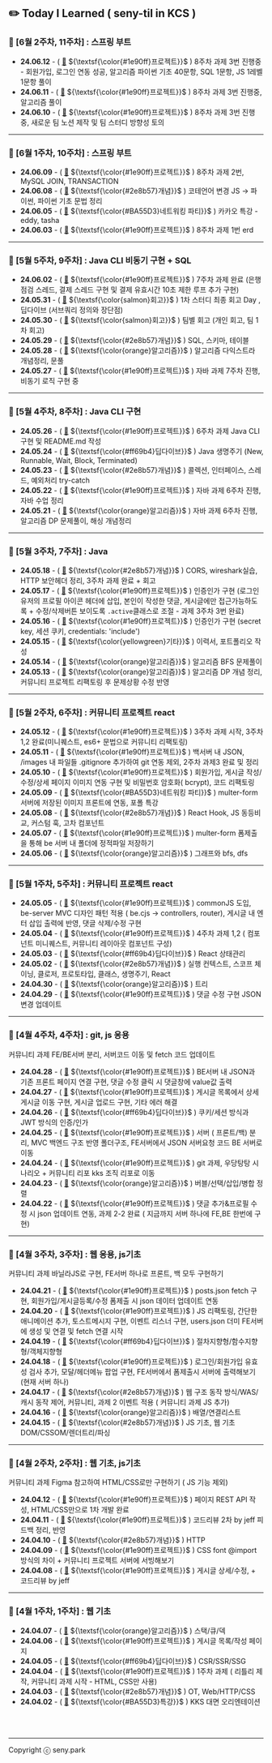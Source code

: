 ## ✏️ Today I Learned ( seny-til in KCS )

### 🍓 [6월 2주차, 11주차] : 스프링 부트

- **24.06.12** - ( [🔗](https://github.com/100-hours-a-week/seny-til/blob/main/Jun/2024-06-12.md) ${\textsf{\color{#1e90ff}프로젝트}}$ ) 8주차 과제 3번 진행중 - 회원가입, 로그인 연동 성공, 알고리즘 파이썬 기초 40문항, SQL 1문항, JS 1레벨 1문항 풀이
- **24.06.11** - ( [🔗](https://github.com/100-hours-a-week/seny-til/blob/main/Jun/2024-06-11.md) ${\textsf{\color{#1e90ff}프로젝트}}$ ) 8주차 과제 3번 진행중, 알고리즘 풀이
- **24.06.10** - ( [🔗](https://github.com/100-hours-a-week/seny-til/blob/main/Jun/2024-06-10.md) ${\textsf{\color{#1e90ff}프로젝트}}$ ) 8주차 과제 3번 진행중, 새로운 팀 노션 제작 및 팀 스터디 방향성 토의

---

### 🍓 [6월 1주차, 10주차] : 스프링 부트

- **24.06.09** - ( [🔗](https://github.com/100-hours-a-week/seny-til/blob/main/Jun/2024-06-09.md) ${\textsf{\color{#1e90ff}프로젝트}}$ ) 8주차 과제 2번, MySQL JOIN, TRANSACTION
- **24.06.08** - ( [🔗](https://github.com/100-hours-a-week/seny-til/blob/main/Jun/2024-06-08.md) ${\textsf{\color{#2e8b57}개념}}$ ) 코테언어 변경 JS -> 파이썬, 파이썬 기초 문법 정리
- **24.06.05** - ( [🔗](https://github.com/100-hours-a-week/seny-til/blob/main/Jun/2024-06-05.md) ${\textsf{\color{#BA55D3}네트워킹 파티}}$ ) 카카오 특강 - eddy, tasha
- **24.06.03** - ( [🔗](https://github.com/100-hours-a-week/seny-til/blob/main/Jun/2024-06-03.md) ${\textsf{\color{#1e90ff}프로젝트}}$ ) 8주차 과제 1번 erd

---

### 🍓 [5월 5주차, 9주차] : Java CLI 비동기 구현 + SQL

- **24.06.02** - ( [🔗](https://github.com/100-hours-a-week/seny-til/blob/main/Jun/2024-06-02.md) ${\textsf{\color{#1e90ff}프로젝트}}$ ) 7주차 과제 완료 (은행 점검 스레드, 결제 스레드 구현 및 결제 유효시간 10초 제한 루프 추가 구현)
- **24.05.31** - ( [🔗](https://github.com/100-hours-a-week/seny-til/blob/main/May/2024-05-31.md) ${\textsf{\color{salmon}회고}}$ ) 1차 스터디 최종 회고 Day , 딥다이브 (서브쿼리 정의와 장단점)
- **24.05.30** - ( [🔗](https://github.com/100-hours-a-week/seny-til/blob/main/May/2024-05-30.md) ${\textsf{\color{salmon}회고}}$ ) 팀별 회고 (개인 회고, 팀 1차 회고)
- **24.05.29** - ( [🔗](https://github.com/100-hours-a-week/seny-til/blob/main/May/2024-05-29.md) ${\textsf{\color{#2e8b57}개념}}$ ) SQL, 스키마, 테이블
- **24.05.28** - ( [🔗](https://github.com/100-hours-a-week/seny-til/blob/main/May/2024-05-22.md) ${\textsf{\color{orange}알고리즘}}$ ) 알고리즘 다익스트라 개념정리, 문풀
- **24.05.27** - ( [🔗](https://github.com/100-hours-a-week/seny-til/blob/main/May/2024-05-27.md) ${\textsf{\color{#1e90ff}프로젝트}}$ ) 자바 과제 7주차 진행, 비동기 로직 구현 중

---

### 🍓 [5월 4주차, 8주차] : Java CLI 구현

- **24.05.26** - ( [🔗](https://github.com/100-hours-a-week/seny-til/blob/main/May/2024-05-26.md) ${\textsf{\color{#1e90ff}프로젝트}}$ ) 6주차 과제 Java CLI 구현 및 README.md 작성
- **24.05.24** - ( [🔗](https://github.com/100-hours-a-week/seny-til/blob/main/May/2024-05-24.md) ${\textsf{\color{#ff69b4}딥다이브}}$ ) Java 생명주기 (New, Runnable, Wait, Block, Terminated)
- **24.05.23** - ( [🔗](https://github.com/100-hours-a-week/seny-til/blob/main/May/2024-05-23.md) ${\textsf{\color{#2e8b57}개념}}$ ) 콜렉션, 인터페이스, 스레드, 예외처리 try-catch
- **24.05.22** - ( [🔗](https://github.com/100-hours-a-week/seny-til/blob/main/May/2024-05-22.md) ${\textsf{\color{#1e90ff}프로젝트}}$ ) 자바 과제 6주차 진행, 자바 수업 정리
- **24.05.21** - ( [🔗](https://github.com/100-hours-a-week/seny-til/blob/main/May/2024-05-21.md) ${\textsf{\color{orange}알고리즘}}$ ) 자바 과제 6주차 진행, 알고리즘 DP 문제풀이, 해싱 개념정리

---

### 🍓 [5월 3주차, 7주차] : Java

- **24.05.18** - ( [🔗](https://github.com/100-hours-a-week/seny-til/blob/main/May/2024-05-18.md) ${\textsf{\color{#2e8b57}개념}}$ ) CORS, wireshark실습, HTTP 보안헤더 정리, 3주차 과제 완료 + 회고
- **24.05.17** - ( [🔗](https://github.com/100-hours-a-week/seny-til/blob/main/May/2024-05-16.md) ${\textsf{\color{#1e90ff}프로젝트}}$ ) 인증인가 구현 (로그인 유저의 프로필 아이콘 헤더에 삽입, 본인이 작성한 댓글, 게시글에만 접근가능하도록 + 수정/삭제버튼 보이도록 `.active`클래스로 조절 - 과제 3주차 3번 완료)
- **24.05.16** - ( [🔗](https://github.com/100-hours-a-week/seny-til/blob/main/May/2024-05-16.md) ${\textsf{\color{#1e90ff}프로젝트}}$ ) 인증인가 구현 (secret key, 세션 쿠키, credentials: 'include')
- **24.05.15** - ( [🔗](https://github.com/100-hours-a-week/seny-til/blob/main/May/2024-05-15.md) ${\textsf{\color{yellowgreen}기타}}$ ) 이력서, 포트폴리오 작성
- **24.05.14** - ( [🔗](https://github.com/100-hours-a-week/seny-til/blob/main/May/2024-05-14.md) ${\textsf{\color{orange}알고리즘}}$ ) 알고리즘 BFS 문제풀이
- **24.05.13** - ( [🔗](https://github.com/100-hours-a-week/seny-til/blob/main/May/2024-05-13.md) ${\textsf{\color{orange}알고리즘}}$ ) 알고리즘 DP 개념 정리, 커뮤니티 프로젝트 리팩토링 후 문제상황 수정 반영

---

### 🍓 [5월 2주차, 6주차] : 커뮤니티 프로젝트 react

- **24.05.12** - ( [🔗](https://github.com/100-hours-a-week/seny-til/blob/main/May/2024-05-12.md) ${\textsf{\color{#1e90ff}프로젝트}}$ ) 3주차 과제 시작, 3주차 1,2 완료(미니퀘스트, es6+ 문법으로 커뮤니티 리팩토링)
- **24.05.11** - ( [🔗](https://github.com/100-hours-a-week/seny-til/blob/main/May/2024-05-11.md) ${\textsf{\color{#1e90ff}프로젝트}}$ ) 백서버 내 JSON, /images 내 파일들 .gitignore 추가하여 git 연동 제외, 2주차 과제3 완료 및 정리
- **24.05.10** - ( [🔗](https://github.com/100-hours-a-week/seny-til/blob/main/May/2024-05-10.md) ${\textsf{\color{#1e90ff}프로젝트}}$ ) 회원가입, 게시글 작성/수정/상세 페이지 이미지 연동 구현 및 비밀번호 암호화( bcrypt), 코드 리팩토링
- **24.05.09** - ( [🔗](https://github.com/100-hours-a-week/seny-til/blob/main/May/2024-05-09.md) ${\textsf{\color{#BA55D3}네트워킹 파티}}$ ) multer-form 서버에 저장된 이미지 프론트에 연동, 포폴 특강
- **24.05.08** - ( [🔗](https://github.com/100-hours-a-week/seny-til/blob/main/May/2024-05-08.md) ${\textsf{\color{#2e8b57}개념}}$ ) React Hook, JS 동등비교, 커스텀 훅, 고차 컴포넌트
- **24.05.07** - ( [🔗](https://github.com/100-hours-a-week/seny-til/blob/main/May/2024-05-07.md) ${\textsf{\color{#1e90ff}프로젝트}}$ ) multer-form 폼제출을 통해 be 서버 내 폴더에 정적파일 저장하기
- **24.05.06** - ( [🔗](https://github.com/100-hours-a-week/seny-til/blob/main/May/2024-05-06.md) ${\textsf{\color{orange}알고리즘}}$ ) 그래프와 bfs, dfs

---

### 🍓 [5월 1주차, 5주차] : 커뮤니티 프로젝트 react

- **24.05.05** - ( [🔗](https://github.com/100-hours-a-week/seny-til/blob/main/May/2024-05-05.md) ${\textsf{\color{#1e90ff}프로젝트}}$ ) commonJS 도입, be-server MVC 디자인 패턴 적용 ( be.cjs → controllers, router), 게시글 내 엔터 삽입 출력에 반영, 댓글 삭제/수정 구현
- **24.05.04** - ( [🔗](https://github.com/100-hours-a-week/seny-til/blob/main/May/2024-05-04.md) ${\textsf{\color{#1e90ff}프로젝트}}$ ) 4주차 과제 1,2 ( 컴포넌트 미니퀘스트, 커뮤니티 레이아웃 컴포넌트 구성)
- **24.05.03** - ( [🔗](https://github.com/100-hours-a-week/seny-til/blob/main/May/2024-05-03.md) ${\textsf{\color{#ff69b4}딥다이브}}$ ) React 상태관리
- **24.05.02** - ( [🔗](https://github.com/100-hours-a-week/seny-til/blob/main/May/2024-05-02.md) ${\textsf{\color{#2e8b57}개념}}$ ) 실행 컨텍스트, 스코프 체이닝, 클로저, 프로토타입, 클래스, 생명주기, React
- **24.04.30** - ( [🔗](https://github.com/100-hours-a-week/seny-til/blob/main/Apr/2024-04-30.md) ${\textsf{\color{orange}알고리즘}}$ ) 트리
- **24.04.29** - ( [🔗](https://github.com/100-hours-a-week/seny-til/blob/main/Apr/2024-04-29.md) ${\textsf{\color{#1e90ff}프로젝트}}$ ) 댓글 수정 구현 JSON 변경 업데이트

---

### 🍓 [4월 4주차, 4주차] : git, js 응용

커뮤니티 과제 FE/BE서버 분리, 서버코드 이동 및 fetch 코드 업데이트

- **24.04.28** - ( [🔗](https://github.com/100-hours-a-week/seny-til/blob/main/Apr/2024-04-28.md) ${\textsf{\color{#1e90ff}프로젝트}}$ ) BE서버 내 JSON과 기존 프론트 페이지 연결 구현, 댓글 수정 클릭 시 댓글창에 value값 출력
- **24.04.27** - ( [🔗](https://github.com/100-hours-a-week/seny-til/blob/main/Apr/2024-04-27.md) ${\textsf{\color{#1e90ff}프로젝트}}$ ) 게시글 목록에서 상세 게시글 이동 구현, 게시글 업로드 구현, 기타 에러 해결
- **24.04.26** - ( [🔗](https://github.com/100-hours-a-week/seny-til/blob/main/Apr/2024-04-26.md) ${\textsf{\color{#ff69b4}딥다이브}}$ ) 쿠키/세션 방식과 JWT 방식의 인증/인가
- **24.04.25** - ( [🔗](https://github.com/100-hours-a-week/seny-til/blob/main/Apr/2024-04-25.md) ${\textsf{\color{#1e90ff}프로젝트}}$ ) 서버 ( 프론트/백) 분리, MVC 백엔드 구조 반영 폴더구조, FE서버에서 JSON 서버요청 코드 BE 서버로 이동
- **24.04.24** - ( [🔗](https://github.com/100-hours-a-week/seny-til/blob/main/Apr/2024-04-24.md) ${\textsf{\color{#1e90ff}프로젝트}}$ ) git 과제, 우당탕탕 시나리오 + 커뮤니티 리포 kks 조직 리포로 이동
- **24.04.23** - ( [🔗](https://github.com/100-hours-a-week/seny-til/blob/main/Apr/2024-04-23.md) ${\textsf{\color{orange}알고리즘}}$ ) 버블/선택/삽입/병합 정렬
- **24.04.22** - ( [🔗](https://github.com/100-hours-a-week/seny-til/blob/main/Apr/2024-04-22.md) ${\textsf{\color{#1e90ff}프로젝트}}$ ) 댓글 추가&프로필 수정 시 json 업데이트 연동, 과제 2-2 완료 ( 지금까지 서버 하나에 FE,BE 한번에 구현)

---

### 🍓 [4월 3주차, 3주차] : 웹 응용, js기초

커뮤니티 과제 바닐라JS로 구현, FE서버 하나로 프론트, 백 모두 구현하기

- **24.04.21** - ( [🔗](https://github.com/100-hours-a-week/seny-til/blob/main/Apr/2024-04-21.md) ${\textsf{\color{#1e90ff}프로젝트}}$ ) posts.json fetch 구현, 회원가입/게시글등록/수정 폼제출 시 json 데이터 업데이트 연동
- **24.04.20** - ( [🔗](https://github.com/100-hours-a-week/seny-til/blob/main/Apr/2024-04-20.md) ${\textsf{\color{#1e90ff}프로젝트}}$ ) JS 리팩토링, 간단한 애니메이션 추가, 토스트메시지 구현, 이벤트 리스너 구현, users.json 더미 FE서버에 생성 및 연결 및 fetch 연결 시작
- **24.04.19** - ( [🔗](https://github.com/100-hours-a-week/seny-til/blob/main/Apr/2024-04-19.md) ${\textsf{\color{#ff69b4}딥다이브}}$ ) 절차지향형/함수지향형/객체지향형
- **24.04.18** - ( [🔗](https://github.com/100-hours-a-week/seny-til/blob/main/Apr/2024-04-18.md) ${\textsf{\color{#1e90ff}프로젝트}}$ ) 로그인/회원가입 유효성 검사 추가, 모달/헤더메뉴 팝업 구현, FE서버에서 폼제출시 서버에 출력해보기 (현재 서버 하나)
- **24.04.17** - ( [🔗](https://github.com/100-hours-a-week/seny-til/blob/main/Apr/2024-04-17.md) ${\textsf{\color{#2e8b57}개념}}$ ) 웹 구조 동작 방식/WAS/캐시 동작 제어, 커뮤니티, 과제 2 이벤트 적용 ( 커뮤니티 과제 JS 추가)
- **24.04.16** - ( [🔗](https://github.com/100-hours-a-week/seny-til/blob/main/Apr/2024-04-16.md) ${\textsf{\color{orange}알고리즘}}$ ) 배열/연결리스트
- **24.04.15** - ( [🔗](https://github.com/100-hours-a-week/seny-til/blob/main/Apr/2024-04-15.md) ${\textsf{\color{#2e8b57}개념}}$ ) JS 기초, 웹 기초 DOM/CSSOM/렌더트리/파싱

---

### 🍓 [4월 2주차, 2주차] : 웹 기초, js기초

커뮤니티 과제 Figma 참고하여 HTML/CSS로만 구현하기 ( JS 기능 제외)

- **24.04.12** - ( [🔗](https://github.com/100-hours-a-week/seny-til/blob/main/Apr/2024-04-12.md) ${\textsf{\color{#1e90ff}프로젝트}}$ ) 페이지 REST API 작성, HTML/CSS만으로 1차 개발 완료
- **24.04.11** - ( [🔗](https://sen2y-it.tistory.com/12?category=1175353) ${\textsf{\color{#1e90ff}프로젝트}}$ ) 코드리뷰 2차 by jeff 피드백 정리, 반영
- **24.04.10** - ( [🔗](https://sen2y-it.tistory.com/11?category=1175353) ${\textsf{\color{#2e8b57}개념}}$ ) HTTP
- **24.04.09** - ( [🔗](https://github.com/100-hours-a-week/seny-til/blob/main/Apr/2024-04-09.md) ${\textsf{\color{#1e90ff}프로젝트}}$ ) CSS font @import 방식의 차이 + 커뮤니티 프로젝트 서버에 서빙해보기
- **24.04.08** - ( [🔗](https://github.com/100-hours-a-week/seny-til/blob/main/Apr/2024-04-08.md) ${\textsf{\color{#1e90ff}프로젝트}}$ ) 게시글 상세/수정, + 코드리뷰 by jeff

---

### 🍓 [4월 1주차, 1주차] : 웹 기초

- **24.04.07** - ( [🔗](https://github.com/100-hours-a-week/seny-til/blob/main/Apr/2024-04-07.md) ${\textsf{\color{orange}알고리즘}}$ ) 스택/큐/덱
- **24.04.06** - ( [🔗](https://github.com/100-hours-a-week/seny-til/blob/main/Apr/2024-04-06.md) ${\textsf{\color{#1e90ff}프로젝트}}$ ) 게시글 목록/작성 페이지
- **24.04.05** - ( [🔗](https://github.com/100-hours-a-week/seny-til/blob/main/Apr/2024-04-05.md) ${\textsf{\color{#ff69b4}딥다이브}}$ ) CSR/SSR/SSG
- **24.04.04** - ( [🔗](https://sen2y-it.tistory.com/6) ${\textsf{\color{#1e90ff}프로젝트}}$ ) 1주차 과제 ( 리틀리 제작, 커뮤니티 과제 시작 - HTML, CSS만 사용)
- **24.04.03** - ( [🔗](https://sen2y-it.tistory.com/5) ${\textsf{\color{#2e8b57}개념}}$ ) OT, Web/HTTP/CSS
- **24.04.02** - ( [🔗](https://sen2y-it.tistory.com/2) ${\textsf{\color{#BA55D3}특강}}$ ) KKS 대면 오리엔테이션
<br/>
<br/>
<hr/>

Copyright ⓒ seny.park
